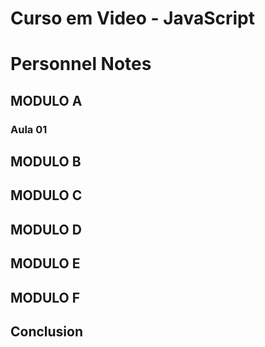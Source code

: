 # Curso em Video - JavaScript

# Personnel Notes

## MODULO A
### Aula 01

## MODULO B

## MODULO C

## MODULO D

## MODULO E

## MODULO F

## Conclusion